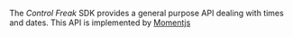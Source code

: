 The *Control Freak* SDK provides a general purpose API dealing with times and dates. This API is implemented
by <a href="https://http://momentjs.com/docs">Momentjs</a>
